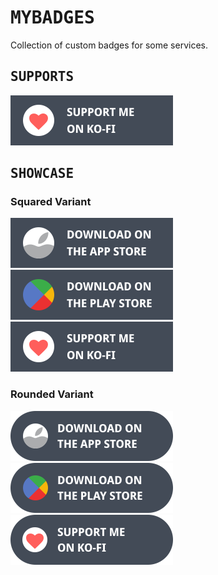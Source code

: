 <h1><samp>MYBADGES</samp></h1>

Collection of custom badges for some services.

<h2><samp>SUPPORTS</samp></h2>

<a href="../.." target="_blank"><img src="https://raw.githubusercontent.com/sharpordie/mybadges/main/src/kofi.svg" width="260"></a>

<h2><samp>SHOWCASE</samp></h2>

### Squared Variant

<a href="../.." target="_blank"><img src="https://raw.githubusercontent.com/sharpordie/mybadges/main/src/appstore.svg" width="260"></a>  
<a href="../.." target="_blank"><img src="https://raw.githubusercontent.com/sharpordie/mybadges/main/src/playstore.svg" width="260"></a>  
<a href="../.." target="_blank"><img src="https://raw.githubusercontent.com/sharpordie/mybadges/main/src/kofi.svg" width="260"></a>

### Rounded Variant

<a href="../.." target="_blank"><img src="https://raw.githubusercontent.com/sharpordie/mybadges/main/src/appstore2.svg" width="260"></a>  
<a href="../.." target="_blank"><img src="https://raw.githubusercontent.com/sharpordie/mybadges/main/src/playstore2.svg" width="260"></a>  
<a href="../.." target="_blank"><img src="https://raw.githubusercontent.com/sharpordie/mybadges/main/src/kofi2.svg" width="260"></a>
